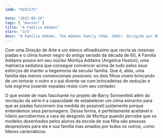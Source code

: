 ```yaml
---
imdb: "0101272"

date: "2012-09-19"
tags: [ "movies" ]
title: "A Família Addams"
stars: "3/5"
desc: "A Família Addams. The Addams Family (USA, 1991). Dirigido por Barry Sonnenfeld. Escrito por Charles Addams, Caroline Thompson, Larry Wilson. Com Anjelica Huston, Raul Julia, Christopher Lloyd, Dan Hedaya, Elizabeth Wilson, Judith Malina, Carel Struycken, Dana Ivey, Paul Benedict."
---
```

Com uma Direção de Arte e um elenco afinadíssimo que recria as mesmas piadas e o clima humor negro do antigo seriado da década de 60, A Família Addams possui em seu núcleo Mortiça Addams (Angelica Huston), uma matriarca sedutora que consegue convencer acima de tudo pelos seus esforços de manter a hegemonia da secular família. Que é, aliás, uma família das menos convencionais possíveis: os dois filhos vivem brincando de um torturar o outro e o pai diverte-se com brincadeiras de sedução e luta esgrima (usando espadas reais) com seu contador.

O que existe de mais fascinante no projeto de Barry Sonnenfeld além da recriação da série é a capacidade de estabelecer um clima estranho para que as piadas funcionem (na medida do possível) justamente porque entendemos seus personagens. Dessa forma, é perfeitamente aceitável e hilário percebermos a cara de desgosto de Mortiça quando percebe que os modelos desenhados pelos alunos da escola de sua filha são pessoas desprezíveis para ela e sua família mas amados por todos os outros, como líderes carismáticos.

